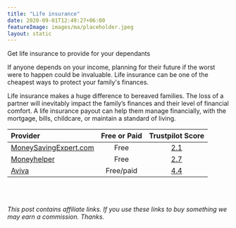 ```yaml
---
title: "Life insurance"
date: 2020-09-01T12:49:27+06:00
featureImage: images/ma/placeholder.jpeg
layout: static
---
```


Get life insurance to provide for your dependants

If anyone depends on your income, planning for their future if the worst were to happen could be invaluable. Life insurance can be one of the cheapest ways to protect your family's finances. 

Life insurance makes a huge difference to bereaved families. The loss of a partner will inevitably impact the family’s finances and their level of financial comfort. A life insurance payout can help them manage financially, with the mortgage, bills, childcare, or maintain a standard of living.

| Provider      | Free or Paid  |  Trustpilot Score  |
| :-----------          | :--------------:      |  :--------------:         |
| [MoneySavingExpert.com](https://www.moneysavingexpert.com/insurance/cheap-life-insurance/#basics) | Free | [2.1](https://www.trustpilot.com/review/www.moneysavingexpert.com) | 
| [Moneyhelper](https://www.moneyhelper.org.uk/en/everyday-money/insurance/what-is-life-insurance) | Free | [2.7](https://www.trustpilot.com/review/www.moneyhelper.org.uk) | 
| [Aviva](https://www.aviva.co.uk/insurance/life-products/life-insurance/vulnerable-to-financial-shock/) | Free/paid | [4.4](https://www.trustpilot.com/review/www.aviva.co.uk) | 
  

<br/><br/>

*This post contains affiliate links. If you use these links to buy something we may
earn a commission. Thanks.*






